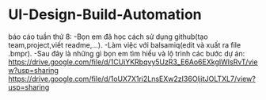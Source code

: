 # UI-Design-Build-Automation
báo cáo tuần thứ 8:
-Bọn em đã học cách sử dụng github(tạo team,project,viết readme,...).
-Làm việc với balsamiq(edit và xuất ra file .bmpr).
-Sau đây là những gì bọn em tìm hiểu và lộ trình các bước dự án:
    https://drive.google.com/file/d/1CUiYKRbqvy5UzR3_E6Ao6EXkgIWIsRvT/view?usp=sharing
    https://drive.google.com/file/d/1oUX7X1ri2LnsEXw2zI36OljitJOLTXL7/view?usp=sharing
